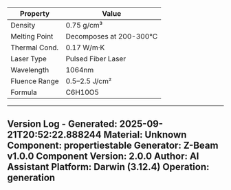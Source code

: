 | Property | Value |
|----------|-------|
| Density | 0.75 g/cm³ |
| Melting Point | Decomposes at 200-300°C |
| Thermal Cond. | 0.17 W/m·K |
| Laser Type | Pulsed Fiber Laser |
| Wavelength | 1064nm |
| Fluence Range | 0.5–2.5 J/cm² |
| Formula | C6H10O5 |


---
Version Log - Generated: 2025-09-21T20:52:22.888244
Material: Unknown
Component: propertiestable
Generator: Z-Beam v1.0.0
Component Version: 2.0.0
Author: AI Assistant
Platform: Darwin (3.12.4)
Operation: generation
---